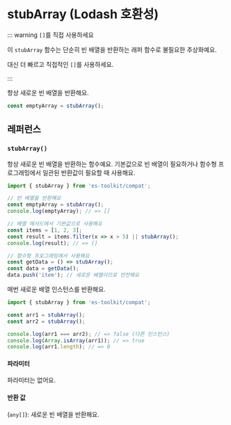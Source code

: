 # stubArray (Lodash 호환성)

::: warning `[]`를 직접 사용하세요

이 `stubArray` 함수는 단순히 빈 배열을 반환하는 래퍼 함수로 불필요한 추상화예요.

대신 더 빠르고 직접적인 `[]`를 사용하세요.

:::

항상 새로운 빈 배열을 반환해요.

```typescript
const emptyArray = stubArray();
```

## 레퍼런스

### `stubArray()`

항상 새로운 빈 배열을 반환하는 함수예요. 기본값으로 빈 배열이 필요하거나 함수형 프로그래밍에서 일관된 반환값이 필요할 때 사용해요.

```typescript
import { stubArray } from 'es-toolkit/compat';

// 빈 배열을 반환해요
const emptyArray = stubArray();
console.log(emptyArray); // => []

// 배열 메서드에서 기본값으로 사용해요
const items = [1, 2, 3];
const result = items.filter(x => x > 5) || stubArray();
console.log(result); // => []

// 함수형 프로그래밍에서 사용해요
const getData = () => stubArray();
const data = getData();
data.push('item'); // 새로운 배열이므로 안전해요
```

매번 새로운 배열 인스턴스를 반환해요.

```typescript
import { stubArray } from 'es-toolkit/compat';

const arr1 = stubArray();
const arr2 = stubArray();

console.log(arr1 === arr2); // => false (다른 인스턴스)
console.log(Array.isArray(arr1)); // => true
console.log(arr1.length); // => 0
```

#### 파라미터

파라미터는 없어요.

#### 반환 값

(`any[]`): 새로운 빈 배열을 반환해요.
